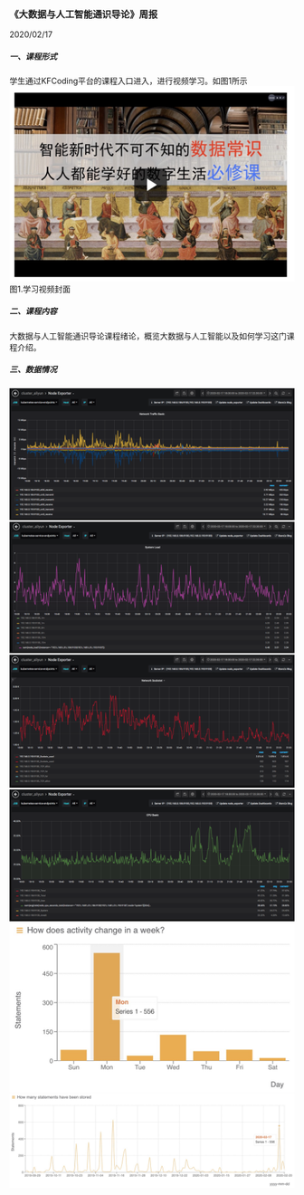 ### 《大数据与人工智能通识导论》周报
2020/02/17
##### 一、课程形式
学生通过KFCoding平台的课程入口进入，进行视频学习。如图1所示
![pic1](./Images/pic1.png)
图1.学习视频封面
##### 二、课程内容
大数据与人工智能通识导论课程绪论，概览大数据与人工智能以及如何学习这门课程介绍。
##### 三、数据情况
![pic1](./Images/pic2.png)
![pic1](./Images/pic3.png)
![pic1](./Images/pic4.png)
![pic1](./Images/pic5.png)
![pic1](./Images/pic6.png)
![pic1](./Images/pic7.png)
